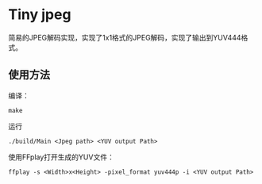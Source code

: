 # Tiny jpeg

简易的JPEG解码实现，实现了1x1格式的JPEG解码，实现了输出到YUV444格式。

## 使用方法

编译：

```shell
make
```

运行

```shell
./build/Main <Jpeg path> <YUV output Path>
```


使用FFplay打开生成的YUV文件：

```
ffplay -s <Width>x<Height> -pixel_format yuv444p -i <YUV output Path>
```

